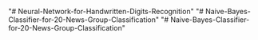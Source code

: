"# Neural-Network-for-Handwritten-Digits-Recognition" 
"# Naive-Bayes-Classifier-for-20-News-Group-Classification" 
"# Naive-Bayes-Classifier-for-20-News-Group-Classification" 

